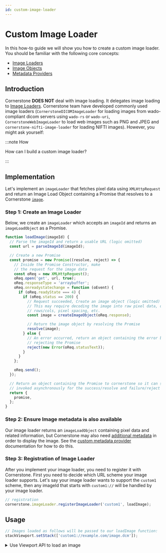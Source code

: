 ```yaml
---
id: custom-image-loader
---
```


# Custom Image Loader

In this how-to guide we will show you how to create a custom image loader. You should be familiar with
the following core concepts:

- [Image Loaders](../concepts/cornerstone-core/imageLoader.md)
- [Image Objects](../concepts/cornerstone-core/images.md)
- [Metadata Providers](../concepts/cornerstone-core/metadataProvider.md)

## Introduction

Cornerstone **DOES NOT** deal with image loading. It delegates image loading to [Image Loaders](../concepts/cornerstone-core/imageLoader.md).
Cornerstone team have developed commonly used image loaders (`CornerstoneDICOMImageLoader` for loading images from wado-compliant dicom servers
using `wado-rs` or `wado-uri`, `CornerstoneWebImageLoader` to load web images such as PNG and JPEG and `cornerstone-nifti-image-loader` for loading NIFTI images).
However, you might ask yourself:

:::note How

How can I build a custom image loader?

:::

## Implementation

Let's implement an `imageLoader` that fetches pixel data using `XMLHttpRequest` and return an Image Load Object containing a Promise that
resolves to a Cornerstone [`image`](../concepts/cornerstone-core/images.md).

### Step 1: Create an Image Loader

Below, we create an `imageLoader` which accepts an `imageId` and returns an `imageLoadObject` as a Promise.

```js
function loadImage(imageId) {
  // Parse the imageId and return a usable URL (logic omitted)
  const url = parseImageId(imageId);

  // Create a new Promise
  const promise = new Promise((resolve, reject) => {
    // Inside the Promise Constructor, make
    // the request for the image data
    const oReq = new XMLHttpRequest();
    oReq.open('get', url, true);
    oReq.responseType = 'arraybuffer';
    oReq.onreadystatechange = function (oEvent) {
      if (oReq.readyState === 4) {
        if (oReq.status == 200) {
          // Request succeeded, Create an image object (logic omitted)
          // This may require decoding the image into raw pixel data, determining
          // rows/cols, pixel spacing, etc.
          const image = createImageObject(oReq.response);

          // Return the image object by resolving the Promise
          resolve(image);
        } else {
          // An error occurred, return an object containing the error by
          // rejecting the Promise
          reject(new Error(oReq.statusText));
        }
      }
    };

    oReq.send();
  });

  // Return an object containing the Promise to cornerstone so it can setup callbacks to be
  // invoked asynchronously for the success/resolve and failure/reject scenarios.
  return {
    promise,
  };
}
```

### Step 2: Ensure Image metadata is also available

Our image loader returns an `imageLoadObject` containing pixel data and related
information, but Cornerstone may also need [additional
metadata](../concepts/cornerstone-core/metadataProvider.md) in order to display
the image. See the [custom metadata provider](custom-metadata-provider.md) documentation
for how to do this.

### Step 3: Registration of Image Loader

After you implement your image loader, you need to register it with Cornerstone. First
you need to decide which URL scheme your image loader supports. Let's say your image loader
wants to support the `custom1` scheme, then any imageId that starts with `custom1://` will be
handled by your image loader.

```js
// registration
cornerstone.imageLoader.registerImageLoader('custom1', loadImage);
```

## Usage

```js
// Images loaded as follows will be passed to our loadImage function:
stackViewport.setStack(['custom1://example.com/image.dcm']);
```

<details>
<summary>
Use Viewport API to load an image
</summary>

In previous versions of Cornerstone, you could use `loadImage` or `loadAndCacheImage` to load an image. However,
in `Cornerstone3D`, this task can be achieved using `Viewports` APIs.

</details>
